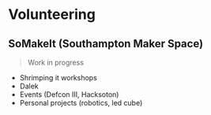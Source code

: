 # Volunteering

## SoMakeIt (Southampton Maker Space)

> Work in progress

* Shrimping it workshops
* Dalek
* Events (Defcon III, Hacksoton)
* Personal projects (robotics, led cube)
